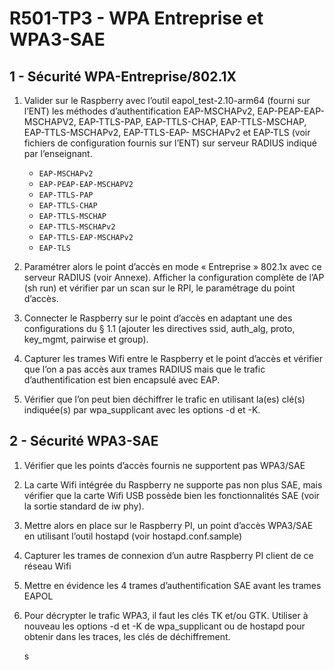 # R501-TP3 - WPA Entreprise et WPA3-SAE

## 1 - Sécurité WPA-Entreprise/802.1X

1. Valider   sur  le  Raspberry   avec   l’outil  eapol_test-2.10-arm64  (fourni   sur   l’ENT)  les
  méthodes d’authentification EAP-MSCHAPv2, EAP-PEAP-EAP-MSCHAPV2, EAP-TTLS-PAP,
  EAP-TTLS-CHAP,   EAP-TTLS-MSCHAP,   EAP-TTLS-MSCHAPv2,   EAP-TTLS-EAP-
  MSCHAPv2 et EAP-TLS (voir fichiers de configuration fournis sur l’ENT) sur serveur RADIUS
  indiqué par l’enseignant.

     - `EAP-MSCHAPv2`
     - `EAP-PEAP-EAP-MSCHAPV2`
     - `EAP-TTLS-PAP`
     - `EAP-TTLS-CHAP`
     - `EAP-TTLS-MSCHAP`
     - `EAP-TTLS-MSCHAPv2`
     - `EAP-TTLS-EAP-MSCHAPv2`
     - `EAP-TLS`

2. Paramétrer alors le point d’accès en mode « Entreprise » 802.1x avec ce serveur RADIUS
  (voir Annexe). Afficher la configuration complète de l’AP (sh run) et vérifier par un scan sur le RPI,
  le paramétrage du point d’accès.

3. Connecter le Raspberry sur le point d’accès en adaptant une des configurations du § 1.1 (ajouter
  les directives ssid, auth_alg, proto, key_mgmt, pairwise et group).

4. Capturer les trames Wifi entre le Raspberry et le point d’accès et vérifier que l’on a pas accès aux
  trames RADIUS mais que le trafic d’authentification est bien encapsulé avec EAP.

5. Vérifier   que   l’on   peut   bien   déchiffrer   le   trafic   en   utilisant   la(es)   clé(s)   indiquée(s)   par
  wpa_supplicant avec les options -d et -K.

## 2 - Sécurité WPA3-SAE

1. Vérifier que les points d’accès fournis ne supportent pas WPA3/SAE

2. La carte Wifi intégrée du Raspberry ne supporte pas non plus SAE, mais vérifier que la carte Wifi
  USB possède bien les fonctionnalités SAE (voir la sortie standard de iw phy).

3. Mettre alors en place sur le Raspberry PI, un point d’accès WPA3/SAE en utilisant l’outil
  hostapd (voir hostapd.conf.sample)

4. Capturer les trames de connexion d’un autre Raspberry PI client de ce réseau Wifi

5. Mettre en évidence les 4 trames d’authentification SAE avant les trames EAPOL

6. Pour décrypter le trafic WPA3, il faut les clés TK et/ou GTK.
  Utiliser à nouveau les options -d et -K  de  wpa_supplicant ou
  de hostapd pour obtenir dans les traces, les clés de déchiffrement.

    s
